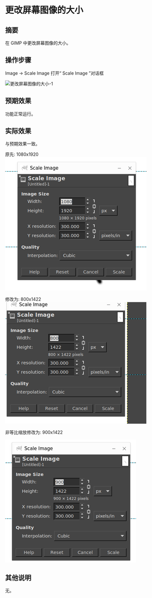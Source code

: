 # 更改屏幕图像的大小

## 摘要

在 GIMP 中更改屏幕图像的大小。

## 操作步骤

Image -> Scale Image 打开“ Scale Image ”对话框

![更改屏幕图像的大小-1](./img/更改屏幕图像的大小-1.png)

## 预期效果

功能正常运行。

## 实际效果

与预期效果一致。

原先: 1080x1920
![更改屏幕图像的大小-2](./img/更改屏幕图像的大小-2.png)

修改为: 800x1422
![更改屏幕图像的大小-3](./img/更改屏幕图像的大小-3.png)

非等比缩放修改为: 900x1422

![更改屏幕图像的大小-4](./img/更改屏幕图像的大小-4.png)


## 其他说明

无。
